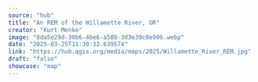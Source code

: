 ```yaml
---
source: "hub"
title: "An REM of the Willamette River, OR"
creator: "Kurt Menke"
image: "8da5e29d-38b6-4be6-a508-3d3e39c8e906.webp"
date: "2025-03-25T11:30:32.639574"
link: "https://hub.qgis.org/media/maps/2025/Willamette_River_REM.jpg"
draft: "false"
showcase: "map"
---
```


